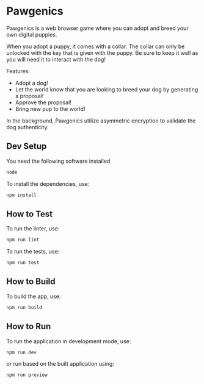 # Pawgenics

Pawgenics is a web browser game where you can adopt and breed your own digital puppies.

When you adopt a puppy, it comes with a collar. The collar can only be unlocked with the key that is given with the puppy. Be sure to keep it well as you will need it to interact with the dog!

Features:

- Adopt a dog!
- Let the world know that you are looking to breed your dog by generating a proposal!
- Approve the proposal!
- Bring new pup to the world!

In the background, Pawgenics utilize asymmetric encryption to validate the dog authenticity.

## Dev Setup

You need the following software installed

```bash
node
```

To install the dependencies, use:

```bash
npm install
```

## How to Test

To run the linter, use:

```bash
npm run lint
```

To run the tests, use:

```bash
npm run test
```

## How to Build

To build the app, use:

```bash
npm run build
```

## How to Run

To run the application in development mode, use:

```bash
npm run dev
```

or run based on the built application using:

```bash
npm run preview
```
